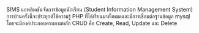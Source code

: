 SIMS
แอพลิเคชันจัดการข้อมูลนักเรียน (Student Information Management System)
การบ้านครั้งนี้จะประยุกต์ใช้ความรู้ PHP ที่ได้เรียนมาทั้งหมดและมีการเชื่อมต่อฐานข้อมูล mysql 
โดยจะมีองค์ประกอบครบตามหลัก CRUD คือ Create, Read, Update และ Delete
